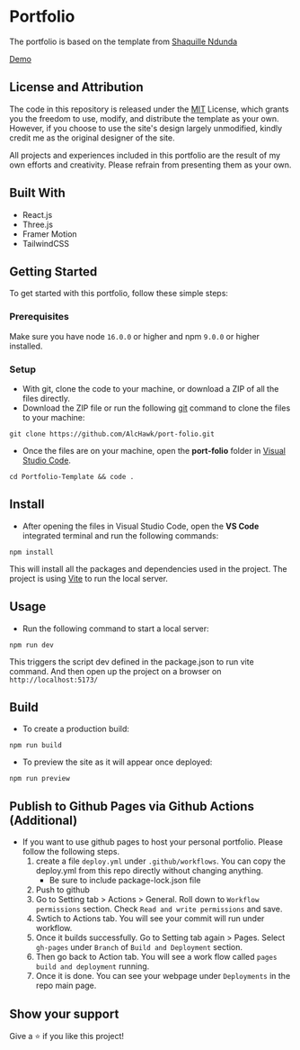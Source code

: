 # Portfolio

The portfolio is based on the template from [Shaquille Ndunda](https://github.com/shaqdeff/Portfolio-Template)

[Demo](https://github.com/shaqdeff/Portfolio-Template/assets/92020713/eed76a82-e59d-440b-a04c-a2dc00a508b7)


## License and Attribution

The code in this repository is released under the [MIT](https://github.com/AlcHawk/port-folio/blob/main/MIT.md) License, which grants you the freedom to use, modify, and distribute the template as your own. However, if you choose to use the site's design largely unmodified, kindly credit me as the original designer of the site.

All projects and experiences included in this portfolio are the result of my own efforts and creativity. Please refrain from presenting them as your own.

## Built With

- React.js
- Three.js
- Framer Motion
- TailwindCSS

## Getting Started

To get started with this portfolio, follow these simple steps:

### Prerequisites

Make sure you have node `16.0.0` or higher and npm `9.0.0` or higher installed.

### Setup

- With git, clone the code to your machine, or download a ZIP of all the files directly.
- Download the ZIP file or run the following [git](https://git-scm.com/) command to clone the files to your machine:

```
git clone https://github.com/AlcHawk/port-folio.git
```

- Once the files are on your machine, open the **port-folio** folder in [Visual Studio Code](https://code.visualstudio.com/download).

```
cd Portfolio-Template && code .
```

## Install

- After opening the files in Visual Studio Code, open the **VS Code** integrated terminal and run the following commands:

```
npm install
```

This will install all the packages and dependencies used in the project. The project is using [Vite](https://vite.dev/) to run the local server.

## Usage

- Run the following command to start a local server:

```
npm run dev
```

This triggers the script dev defined in the package.json to run vite command. And then open up the project on a browser on `http://localhost:5173/`

## Build

- To create a production build:

```
npm run build
```

- To preview the site as it will appear once deployed:

```
npm run preview
```

## Publish to Github Pages via Github Actions (Additional)
- If you want to use github pages to host your personal portfolio. Please follow the following steps.
    1.  create a file `deploy.yml` under `.github/workflows`. You can copy the deploy.yml from this repo directly without changing anything.
        - Be sure to include package-lock.json file
    2. Push to github
    3. Go to Setting tab > Actions > General. Roll down to `Workflow permissions` section. Check `Read and write permissions` and save.
    4. Swtich to Actions tab. You will see your commit will run under workflow.
    5. Once it builds successfully. Go to Setting tab again > Pages. Select `gh-pages` under `Branch` of `Build and Deployment` section.
    6. Then go back to Action tab. You will see a work flow called `pages build and deployment` running.
    7. Once it is done. You can see your webpage under `Deployments` in the repo main page.


## Show your support

Give a ⭐️ if you like this project!
